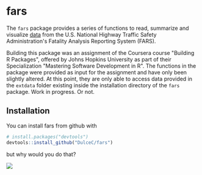 # fars

The `fars` package provides a series of functions to read, summarize and visualize [data](https://www-fars.nhtsa.dot.gov/Main/index.aspx) from the U.S. National Highway Traffic Safety Administration's Fatality Analysis Reporting System (FARS).  

Building this package was an assignment of the Coursera course "Building R Packages", offered by Johns Hopkins University as part of their Specialization "Mastering Software Development in R". The functions in the package were provided as input for the assignment and have only been slightly altered. At this point, they are only able to access data provided in the `extdata` folder existing inside the installation directory of the `fars` package. Work in progress. Or not.  

## Installation

You can install fars from github with

``` r
# install.packages("devtools")
devtools::install_github("DulceC/fars")
```

but why would you do that?

![](https://travis-ci.org/DulceC/fars.svg?branch=master)
